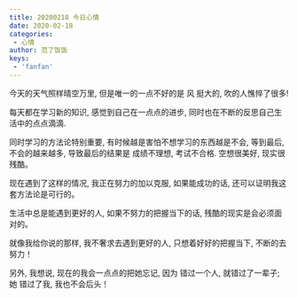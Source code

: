 ```yaml
---
title: 20200218 今日心情
date: 2020-02-18
categories:
 - 心情
author: 范了饭饭
keys:
 - 'fanfan'
---
```


今天的天气照样晴空万里, 但是唯一的一点不好的是 风 挺大的, 吹的人憔悴了很多!

每天都在学习新的知识, 感觉到自己在一点点的进步, 同时也在不断的反思自己生活中的点点滴滴. 

同时学习的方法论特别重要, 有时候越是害怕不想学习的东西越是不会, 等到最后,不会的越来越多, 导致最后的结果是 成绩不理想, 考试不合格. 空想很美好, 现实很残酷。

现在遇到了这样的情况, 我正在努力的加以克服, 如果能成功的话, 还可以证明我这套方法论是可行的。

生活中总是能遇到更好的人, 如果不努力的把握当下的话, 残酷的现实是会必须面对的。

就像我给你说的那样, 我不奢求去遇到更好的人, 只想着好好的把握当下, 不断的去努力！

另外, 我想说, 现在的我会一点点的把她忘记, 因为 错过一个人, 就错过了一辈子; 她 错过了我, 我也不会后头！